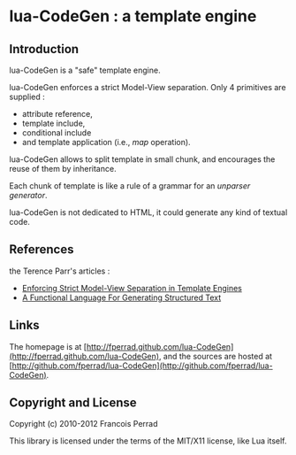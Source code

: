 
lua-CodeGen : a template engine
===============================

Introduction
------------

lua-CodeGen is a "safe" template engine.

lua-CodeGen enforces a strict Model-View separation.
Only 4 primitives are supplied :

- attribute reference,
- template include,
- conditional include
- and template application (i.e., _map_ operation).

lua-CodeGen allows to split template in small chunk,
and encourages the reuse of them by inheritance.

Each chunk of template is like a rule of a grammar
for an _unparser generator_.

lua-CodeGen is not dedicated to HTML,
it could generate any kind of textual code.


References
----------

the Terence Parr's articles :

+ [Enforcing Strict Model-View Separation in Template Engines](http://www.cs.usfca.edu/~parrt/papers/mvc.templates.pdf)
+ [A Functional Language For Generating Structured Text](http://www.cs.usfca.edu/~parrt/papers/ST.pdf)

Links
-----

The homepage is at [http://fperrad.github.com/lua-CodeGen](http://fperrad.github.com/lua-CodeGen),
and the sources are hosted at [http://github.com/fperrad/lua-CodeGen](http://github.com/fperrad/lua-CodeGen).

Copyright and License
---------------------

Copyright (c) 2010-2012 Francois Perrad

This library is licensed under the terms of the MIT/X11 license, like Lua itself.

